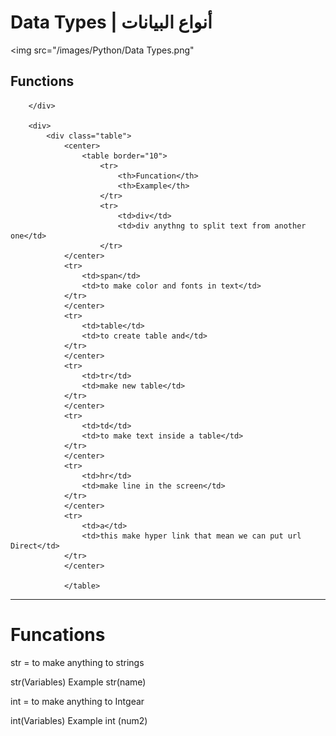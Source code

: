 <!DOCTYPE html>
<html lang="en">
<head>
</head>
<body>
 <h1>Data Types | أنواع البيانات</h1>

<img src="/images/Python/Data Types.png"


<h2>Functions</h2>

</table>
            </center>

        </div>

        <div>
            <div class="table">
                <center>
                    <table border="10">
                        <tr>
                            <th>Funcation</th>
                            <th>Example</th>
                        </tr>
                        <tr>
                            <td>div</td>
                            <td>div anythng to split text from another one</td>
                        </tr>
                </center>
                <tr>
                    <td>span</td>
                    <td>to make color and fonts in text</td>
                </tr>
                </center>
                <tr>
                    <td>table</td>
                    <td>to create table and</td>
                </tr>
                </center>
                <tr>
                    <td>tr</td>
                    <td>make new table</td>
                </tr>
                </center>
                <tr>
                    <td>td</td>
                    <td>to make text inside a table</td>
                </tr>
                </center>
                <tr>
                    <td>hr</td>
                    <td>make line in the screen</td>
                </tr>
                </center>
                <tr>
                    <td>a</td>
                    <td>this make hyper link that mean we can put url Direct</td>
                </tr>
                </center>

                </table>

<hr>


</body>
</html>

# Funcations
str = to make anything to strings

str(Variables)
Example
str(name)


int = to make anything to Intgear

int(Variables)
Example
int (num2)